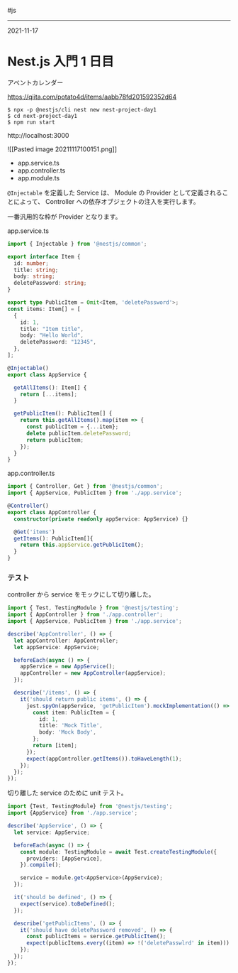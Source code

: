 #js

---
2021-11-17

# Nest.js 入門 1 日目

アベントカレンダー

https://qiita.com/potato4d/items/aabb78fd201592352d64


```shell
$ npx -p @nestjs/cli nest new nest-project-day1
$ cd next-project-day1
$ npm run start
```

http://localhost:3000

![[Pasted image 20211117100151.png]]

* app.service.ts 
* app.controller.ts
* app.module.ts

`@Injectable` を定義した Service は、 Module の Provider として定義されることによって、 Controller への依存オブジェクトの注入を実行します。

一番汎用的な枠が Provider となります。

app.service.ts

```ts
import { Injectable } from '@nestjs/common';

export interface Item {
  id: number;
  title: string;
  body: string;
  deletePassword: string;
}

export type PublicItem = Omit<Item, 'deletePassword'>;
const items: Item[] = [
  {
    id: 1,
    title: "Item title",
    body: "Hello World",
    deletePassword: "12345",
  },
];

@Injectable()
export class AppService {

  getAllItems(): Item[] {
    return [...items];
  }

  getPublicItem(): PublicItem[] {
    return this.getAllItems().map(item => {
      const publicItem = {...item};
      delete publicItem.deletePassword;
      return publicItem;
    });
  }
}
```

app.controller.ts

```ts
import { Controller, Get } from '@nestjs/common';
import { AppService, PublicItem } from './app.service';

@Controller()
export class AppController {
  constructor(private readonly appService: AppService) {}

  @Get('items')
  getItems(): PublicItem[]{
    return this.appService.getPublicItem();
  }
}

```
### テスト

controller から service をモックにして切り離した。

```ts
import { Test, TestingModule } from '@nestjs/testing';
import { AppController } from './app.controller';
import { AppService, PublicItem } from './app.service';

describe('AppController', () => {
  let appController: AppController;
  let appService: AppService;

  beforeEach(async () => {
    appService = new AppService();
    appController = new AppController(appService);
  });

  describe('/items', () => {
    it('should return public items', () => {
      jest.spyOn(appService, 'getPublicItem').mockImplementation(() => {
        const item: PublicItem = {
          id: 1,
          title: 'Mock Title',
          body: 'Mock Body',
        };
        return [item];
      });
      expect(appController.getItems()).toHaveLength(1);
    });
  });
});

```

切り離した service のために unit テスト。

```ts
import {Test, TestingModule} from '@nestjs/testing';
import {AppService} from './app.service';

describe('AppService', () => {
  let service: AppService;

  beforeEach(async () => {
    const module: TestingModule = await Test.createTestingModule({
      providers: [AppService],
    }).compile();

    service = module.get<AppService>(AppService);
  });

  it('should be defined', () => {
    expect(service).toBeDefined();
  });

  describe('getPublicItems', () => {
    it('should have deletePassword removed', () => {
      const publicItems = service.getPublicItem();
      expect(publicItems.every((item) => !('deletePasswlrd' in item))).toBe(true);
    });
  });
});
```
